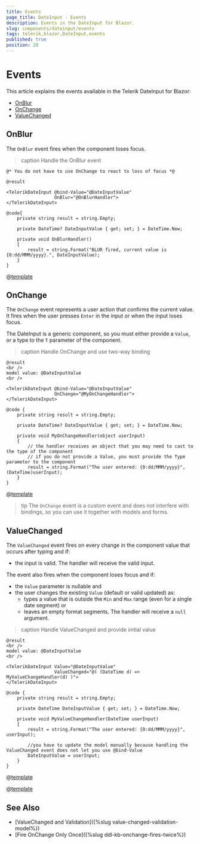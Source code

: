 ```yaml
---
title: Events
page_title: DateInput - Events
description: Events in the DateInput for Blazor.
slug: components/dateinput/events
tags: telerik,blazor,DateInput,events
published: true
position: 20
---
```


# Events

This article explains the events available in the Telerik DateInput for Blazor:

* [OnBlur](#onblur)
* [OnChange](#onchange)
* [ValueChanged](#valuechanged)

## OnBlur

The `OnBlur` event fires when the component loses focus.

>caption Handle the OnBlur event

````CSHTML
@* You do not have to use OnChange to react to loss of focus *@

@result

<TelerikDateInput @bind-Value="@DateInputValue"
                  OnBlur="@OnBlurHandler">
</TelerikDateInput>

@code{
    private string result = string.Empty;

    private DateTime? DateInputValue { get; set; } = DateTime.Now;

    private void OnBlurHandler()
    {
        result = string.Format("BLUR fired, current value is {0:dd/MMM/yyyy}.", DateInputValue);
    }
}
````

@[template](/_contentTemplates/common/general-info.md#event-callback-can-be-async)


## OnChange

The `OnChange` event represents a user action that confirms the current value. It fires when the user presses `Enter` in the input or when the input loses focus.

The DateInput is a generic component, so you must either provide a `Value`, or a type to the `T` parameter of the component.

>caption Handle OnChange and use two-way binding

````CSHTML
@result
<br />
model value: @DateInputValue
<br />

<TelerikDateInput @bind-Value="@DateInputValue" 
                  OnChange="@MyOnChangeHandler">
</TelerikDateInput>

@code {
    private string result = string.Empty;

    private DateTime? DateInputValue { get; set; } = DateTime.Now;

    private void MyOnChangeHandler(object userInput)
    {
        // the handler receives an object that you may need to cast to the type of the component
        // if you do not provide a Value, you must provide the Type parameter to the component
        result = string.Format("The user entered: {0:dd/MMM/yyyy}", (DateTime)userInput);
    }
}
````

@[template](/_contentTemplates/common/general-info.md#event-callback-can-be-async)

>tip The `OnChange` event is a custom event and does not interfere with bindings, so you can use it together with models and forms.


## ValueChanged

The `ValueChanged` event fires on every change in the component value that occurs after typing and if:
* the input is valid.
The handler will receive the valid input.

The event also fires when the component loses focus and if:
* the `Value` parameter is nullable and
* the user changes the existing `Value` (default or valid updated) as:
    * types a value that is outside the `Min` and `Max` range (even for a single date segment) or
    * leaves an empty format segments.
The handler will receive a `null` argument.

>caption Handle ValueChanged and provide initial value

````CSHTML
@result
<br />
model value: @DateInputValue
<br />

<TelerikDateInput Value="@DateInputValue" 
                  ValueChanged="@( (DateTime d) => MyValueChangeHandler(d) )">
</TelerikDateInput>

@code {
    private string result = string.Empty;

    private DateTime DateInputValue { get; set; } = DateTime.Now;

    private void MyValueChangeHandler(DateTime userInput)
    {
        result = string.Format("The user entered: {0:dd/MMM/yyyy}", userInput);

        //you have to update the model manually because handling the ValueChanged event does not let you use @bind-Value
        DateInputValue = userInput;
    }
}
````

@[template](/_contentTemplates/common/general-info.md#event-callback-can-be-async)

@[template](/_contentTemplates/common/issues-and-warnings.md#valuechanged-lambda-required)


## See Also

* [ValueChanged and Validation]({%slug value-changed-validation-model%})
* [Fire OnChange Only Once]({%slug ddl-kb-onchange-fires-twice%})
